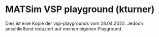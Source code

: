# MATSim VSP playground (kturner)

Dies ist eine Kopie der vsp-playgrounds vom 28.04.2022. Jedoch anschließend reduziert auf meinen eigenen Playground.
